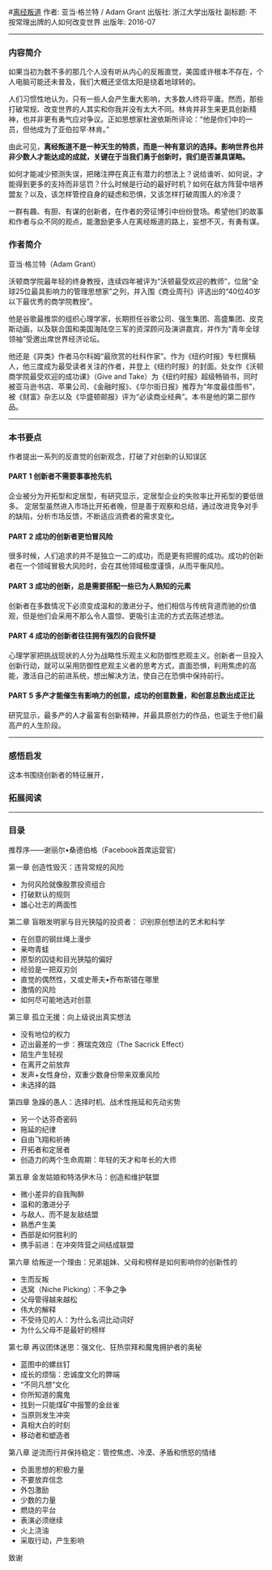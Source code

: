 #[离经叛道](https://book.douban.com/subject/26823208/)
作者:  亚当·格兰特 / Adam Grant
出版社: 浙江大学出版社
副标题: 不按常理出牌的人如何改变世界
出版年: 2016-07
***
### 内容简介 
如果当初为数不多的那几个人没有听从内心的反叛直觉，美国或许根本不存在，个人电脑可能还未普及，我们大概还坚信太阳是绕着地球转的。

人们习惯性地认为，只有一些人会产生重大影响，大多数人终将平庸。然而，那些打破常规、改变世界的人其实和你我并没有太大不同。林肯并非生来更具创新精神，也并非更有勇气应对争议。正如思想家杜波依斯所评论：“他是你们中的一员，但他成为了亚伯拉罕·林肯。”

由此可见，**离经叛道不是一种天生的特质，而是一种有意识的选择。影响世界也并非少数人才能达成的成就，关键在于当我们勇于创新时，我们是否兼具谋略。**

如何才能减少预测失误，把赌注押在真正有潜力的想法上？说给谁听、如何说，才能得到更多的支持而非惩罚？什么时候是行动的最好时机？如何在敌方阵营中培养盟友？以及，该怎样管控自身的疑虑和恐惧，又该怎样打破周围人的冷漠？

一群有趣、有胆、有谋的创新者，在作者的旁征博引中纷纷登场。希望他们的故事和作者与众不同的观点，能激励更多人在离经叛道的路上，妄想不灭，有勇有谋。

### 作者简介 
亚当·格兰特（Adam Grant）

沃顿商学院最年轻的终身教授，连续四年被评为“沃顿最受欢迎的教师”，位居“全球25位最具影响力的管理思想家”之列，并入围《商业周刊》评选出的“40位40岁以下最优秀的商学院教授”。

他是谷歌最推崇的组织心理学家，长期担任谷歌公司、强生集团、高盛集团、皮克斯动画，以及联合国和美国海陆空三军的资深顾问及演讲嘉宾，并作为“青年全球领袖”受邀出席世界经济论坛。

他还是《异类》作者马尔科姆“最欣赏的社科作家”。作为《纽约时报》专栏撰稿人，他三度成为最受读者关注的作者，并登上《纽约时报》的封面。处女作《沃顿商学院最受欢迎的成功课》（Give and Take）为《纽约时报》超级畅销书，同时被亚马逊书店、苹果公司、《金融时报》、《华尔街日报》推荐为“年度最佳图书”，被《财富》杂志以及《华盛顿邮报》评为“必读商业经典”。本书是他的第二部作品。
***
### 本书要点
作者提出一系列的反直觉的创新观念，打破了对创新的认知误区
#### PART 1  创新者不需要事事抢先机
企业被分为开拓型和定居型，有研究显示，定居型企业的失败率比开拓型的要低很多。
定居型虽然进入市场比开拓者晚，但是善于观察和总结，通过改进竞争对手的缺陷，分析市场反馈，不断适应消费者的需求变化。

#### PART 2 成功的创新者更怕冒风险
很多时候，人们追求的并不是独立一二的成功，而是更有把握的成功。成功的创新者在一个领域冒极大风险时，会在其他领域极度谨慎，从而平衡风险。

#### PART 3 成功的创新，总是需要搭配一些已为人熟知的元素
创新者在多数情况下必须变成温和的激进分子。他们相信与传统背道而驰的价值观，但是他们会采用不那么令人震惊、更吸引主流的方式去陈述想法。

#### PART 4 成功的创新者往往拥有强烈的自我怀疑
心理学家把挑战现状的人分为战略性乐观主义和防御性悲观主义。创新者一旦投入创新行动，就可以采用防御性悲观主义者的思考方式，直面恐惧，利用焦虑的高能，激活自己的前进系统，想出解决方法，使自己在恐惧中保持前行。

#### PART 5 多产才能催生有影响力的创意，成功的创意数量，和创意总数出成正比
研究显示，最多产的人才最富有创新精神，并最具原创力的作品，也诞生于他们最高产的人生阶段。

***
### 感悟启发
这本书围绕创新者的特征展开，

### 拓展阅读
***
### 目录
推荐序——谢丽尔•桑德伯格（Facebook首席运营官）

第一章 创造性毁灭：违背常规的风险
- 为何风险就像股票投资组合
- 打破默认的规则
- 雄心壮志的两面性

第二章 盲眼发明家与目光狭隘的投资者： 识别原创想法的艺术和科学
- 在创意的钢丝绳上漫步
- 亲吻青蛙
- 原型的囚徒和目光狭隘的偏好
- 经验是一把双刃剑
- 直觉的偶然性，又或史蒂夫•乔布斯错在哪里
- 激情的风险
- 如何尽可能地选对创意

第三章 孤立无援：向上级说出真实想法
- 没有地位的权力
- 迈出最差的一步：赛瑞克效应（The Sacrick Effect）
- 陌生产生轻视
- 在离开之前放弃
- 发声+女性身份，双重少数身份带来双重风险
- 未选择的路

第四章 急躁的愚人：选择时机、战术性拖延和先动劣势
- 另一个达芬奇密码
- 拖延的纪律
- 自由飞翔和祈祷
- 开拓者和定居者
- 创造力的两个生命周期：年轻的天才和年长的大师

第五章 金发姑娘和特洛伊木马：创造和维护联盟
- 微小差异的自我陶醉
- 温和的激进分子
- 与敌人、而不是友敌结盟
- 熟悉产生美
- 西部是如何胜利的
- 携手前进：在冲突阵营之间结成联盟

第六章 给叛逆一个理由：兄弟姐妹、父母和榜样是如何影响你的创新性的
- 生而反叛
- 选窝（Niche Picking）：不争之争
- 父母管得越来越松
- 伟大的解释
- 不受待见的人：为什么名词比动词好
- 为什么父母不是最好的榜样

第七章 再议团体迷思：强文化、狂热崇拜和魔鬼拥护者的奥秘
- 蓝图中的螺丝钉
- 成长的烦恼：忠诚度文化的弊端
- “不同凡想”文化
- 你所知道的魔鬼
- 找到一只能煤矿中报警的金丝雀
- 当原则发生冲突
- 真相大白的时刻
- 移动者和塑造者

第八章 逆流而行并保持稳定：管控焦虑、冷漠、矛盾和愤怒的情绪
- 负面思想的积极力量
- 不要放弃信念
- 外包激励
- 少数的力量
- 燃烧的平台
- 表演必须继续
- 火上浇油
- 采取行动，产生影响

致谢